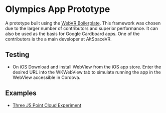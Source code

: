 Olympics App Prototype
======================

A prototype built using the [WebVR Boilerplate](https://github.com/borismus/webvr-boilerplate). This framework was
chosen due to the larger number of contributors and superior performance. It can also be used as the basis for
Google Cardboard apps. One of the contributors is the a main developer at AltSpaceVR.

## Testing

*   On iOS Download and install WebView from the iOS app store. Enter the desired URL into the WKWebView tab to simulate
    running the app in the WebView accessible in Cordova.
    
## Examples

*   [Three JS Point Cloud Experiment](http://codepen.io/seanseansean/pen/EaBZEY)